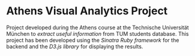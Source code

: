 # Athens Visual Analytics Project
Project developed during the Athens course at the Technische Universität München to *extract useful information* from TUM students database.
This project has been developed using the *Sinatra Ruby framework* for the backend and the *D3.js library* for displaying the results.
